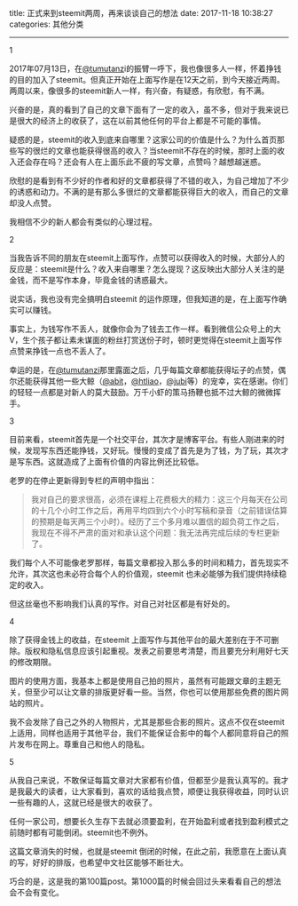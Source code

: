 title: 正式来到steemit两周，再来谈谈自己的想法
date: 2017-11-18 10:38:27
categories: 其他分类


---

1

2017年07月13日，在[@tumutanz](https://steemit.com/@tumutanzi)i的振臂一呼下，我也像很多人一样，怀着挣钱的目的加入了steemit。但真正开始在上面写作是在12天之前，到今天接近两周。两周以来，像很多的steemit新人一样，有兴奋，有疑惑，有欣慰，有不满。

<!--more-->


兴奋的是，真的看到了自己的文章下面有了一定的收入，虽不多，但对于我来说已是很大的经济上的收获了，这在以前其他任何的平台上都是不可能的事情。

疑惑的是，steemit的收入到底来自哪里？这家公司的价值是什么？为什么首页那些写的很烂的文章也能获得很高的收入？当steemit不存在的时候，那时上面的收入还会存在吗？还会有人在上面乐此不疲的写文章，点赞吗？越想越迷惑。

欣慰的是看到有不少好的作者和好的文章都获得了不错的收入，为自己增加了不少的诱惑和动力。不满的是有那么多很烂的文章都能获得巨大的收入，而自己的文章却没人点赞。

我相信不少的新人都会有类似的心理过程。

2

当我告诉不同的朋友在steemit上面写作，点赞可以获得收入的时候，大部分人的反应是：steemit是什么？收入来自哪里？怎么提现？这反映出大部分人关注的是金钱，而不是写作本身，毕竟金钱的诱惑最大。

说实话，我也没有完全搞明白steemit 的运作原理，但我知道的是，在上面写作确实可以赚钱。

事实上，为钱写作不丢人，就像你会为了钱去工作一样。看到微信公众号上的大V，生个孩子都让素未谋面的粉丝打赏送份子时，顿时更觉得在steemit上面写作点赞来挣钱一点也不丢人了。

幸运的是，在[@tumutanzi](https://steemit.com/@tumutanzi)那里露面之后，几乎每篇文章都能获得坛子的点赞，偶尔还能获得其他一些大鲸（[@abit](https://steemit.com/@abit)，[@htliao](https://steemit.com/@htliao)，[@jubi](https://steemit.com/@jubi)等）的宠幸，实在感谢。你们的轻轻一点都是对新人的莫大鼓励。万千小虾的策马扬鞭也抵不过大鲸的微微挥手。

3

目前来看，steemit首先是一个社交平台，其次才是博客平台。有些人刚进来的时候，发现写东西还能挣钱，又好玩。慢慢的变成了首先是为了钱，为了玩，其次才是写东西。这就造成了上面有价值的内容比例还比较低。

老罗的在停止更新得到专栏的声明中指出：

> 我对自己的要求很高，必须在课程上花费极大的精力：这三个月每天在公司的十几个小时工作之后，再用平均四到六个小时写稿和录音（之前错误估算的预期是每天两三个小时）。经历了三个多月难以置信的超负荷工作之后，我现在不得不严肃的面对和承认这个问题：我无法再完成后续的专栏更新了。

我们每个人不可能像老罗那样，每篇文章都投入那么多的时间和精力，首先现实不允许，其次这也未必符合每个人的价值观，steemit 也未必能够为我们提供持续稳定的收入。

但这丝毫也不影响我们认真的写作。对自己对社区都是有好处的。

4

除了获得金钱上的收益，在steemit 上面写作与其他平台的最大差别在于不可删除。版权和隐私信息应该引起重视。发表之前要思考清楚，而且要充分利用好七天的修改期限。

图片的使用方面，我基本上都是使用自己拍的照片，虽然有可能跟文章的主题无关，但至少可以让文章的排版更好看一些。当然，你也可以使用那些免费的图片网站的照片。

我不会发除了自己之外的人物照片，尤其是那些合影的照片。这点不仅在steemit 上适用，同样也适用于其他平台，我们不能保证合影中的每个人都同意将自己的照片发布在网上。尊重自己和他人的隐私。


5

从我自己来说，不敢保证每篇文章对大家都有价值，但都至少是我认真写的。我才是我最大的读者，让大家看到，喜欢的话给我点赞，顺便让我获得收益，同时认识一些有趣的人，这就已经是很大的收获了。

任何一家公司，想要长久生存下去就必须要盈利，在开始盈利或者找到盈利模式之前随时都有可能倒闭。steemit也不例外。

这篇文章消失的时候，也就是steemit 倒闭的时候，在此之前，我愿意在上面认真的写，好好的排版，也希望中文社区能够不断壮大。

巧合的是，这是我的第100篇post。第1000篇的时候会回过头来看看自己的想法会不会有变化。





